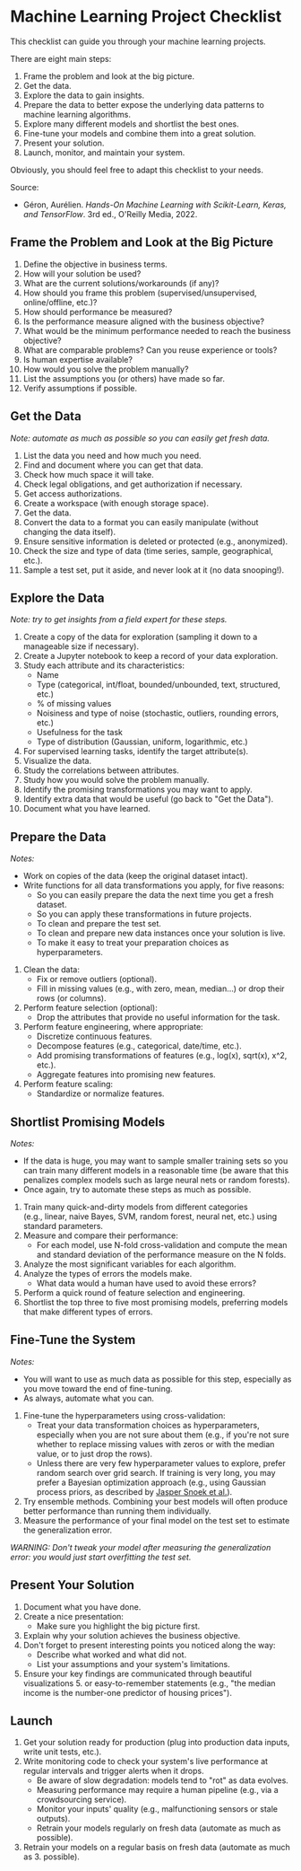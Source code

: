 # Machine Learning Project Checklist

This checklist can guide you through your machine learning projects.

There are eight main steps:

1. Frame the problem and look at the big picture.
2. Get the data.
3. Explore the data to gain insights.
4. Prepare the data to better expose the underlying data patterns to machine learning algorithms.
5. Explore many different models and shortlist the best ones.
6. Fine-tune your models and combine them into a great solution.
7. Present your solution.
8. Launch, monitor, and maintain your system.

Obviously, you should feel free to adapt this checklist to your needs.

Source:

- Géron, Aurélien. *Hands-On Machine Learning with Scikit-Learn, Keras, and TensorFlow*. 3rd ed., O'Reilly Media, 2022.

## Frame the Problem and Look at the Big Picture

1. Define the objective in business terms.
2. How will your solution be used?
3. What are the current solutions/workarounds (if any)?
4. How should you frame this problem (supervised/unsupervised, online/offline, etc.)?
5. How should performance be measured?
6. Is the performance measure aligned with the business objective?
7. What would be the minimum performance needed to reach the business objective?
8. What are comparable problems? Can you reuse experience or tools?
9. Is human expertise available?
10. How would you solve the problem manually?
11. List the assumptions you (or others) have made so far.
12. Verify assumptions if possible.

## Get the Data

*Note: automate as much as possible so you can easily get fresh data.*

1. List the data you need and how much you need.
2. Find and document where you can get that data.
3. Check how much space it will take.
4. Check legal obligations, and get authorization if necessary.
5. Get access authorizations.
6. Create a workspace (with enough storage space).
7. Get the data.
8. Convert the data to a format you can easily manipulate (without changing the data itself).
9. Ensure sensitive information is deleted or protected (e.g., anonymized).
10. Check the size and type of data (time series, sample, geographical, etc.).
11. Sample a test set, put it aside, and never look at it (no data snooping!).

## Explore the Data

*Note: try to get insights from a field expert for these steps.*

1. Create a copy of the data for exploration (sampling it down to a manageable size if necessary).
2. Create a Jupyter notebook to keep a record of your data exploration.
3. Study each attribute and its characteristics:
   - Name
   - Type (categorical, int/float, bounded/unbounded, text, structured, etc.)
   - % of missing values
   - Noisiness and type of noise (stochastic, outliers, rounding errors, etc.)
   - Usefulness for the task
   - Type of distribution (Gaussian, uniform, logarithmic, etc.)
4. For supervised learning tasks, identify the target attribute(s).
5. Visualize the data.
6. Study the correlations between attributes.
7. Study how you would solve the problem manually.
8. Identify the promising transformations you may want to apply.
9. Identify extra data that would be useful (go back to "Get the Data").
10. Document what you have learned.

## Prepare the Data

*Notes:*

- Work on copies of the data (keep the original dataset intact).
- Write functions for all data transformations you apply, for five reasons:
  - So you can easily prepare the data the next time you get a fresh dataset.
  - So you can apply these transformations in future projects.
  - To clean and prepare the test set.
  - To clean and prepare new data instances once your solution is live.
  - To make it easy to treat your preparation choices as hyperparameters.

1. Clean the data:
    - Fix or remove outliers (optional).
    - Fill in missing values (e.g., with zero, mean, median…) or drop their rows (or columns).
2. Perform feature selection (optional):
   - Drop the attributes that provide no useful information for the task.
3. Perform feature engineering, where appropriate:
   - Discretize continuous features.
   - Decompose features (e.g., categorical, date/time, etc.).
   - Add promising transformations of features (e.g., log(x), sqrt(x), x^2, etc.).
   - Aggregate features into promising new features.
4. Perform feature scaling:
   - Standardize or normalize features.

## Shortlist Promising Models

*Notes:*

- If the data is huge, you may want to sample smaller training sets so you can train many different models in a reasonable time (be aware that this penalizes complex models such as large neural nets or random forests).
- Once again, try to automate these steps as much as possible.

1. Train many quick-and-dirty models from different categories (e.g., linear, naive Bayes, SVM, random forest, neural net, etc.) using standard parameters.
2. Measure and compare their performance:
   - For each model, use N-fold cross-validation and compute the mean and standard deviation of the performance measure on the N folds.
3. Analyze the most significant variables for each algorithm.
4. Analyze the types of errors the models make.
   - What data would a human have used to avoid these errors?
5. Perform a quick round of feature selection and engineering.
6. Shortlist the top three to five most promising models, preferring models that make different types of errors.

## Fine-Tune the System

*Notes:*

- You will want to use as much data as possible for this step, especially as you move toward the end of fine-tuning.
- As always, automate what you can.

1. Fine-tune the hyperparameters using cross-validation:
   - Treat your data transformation choices as hyperparameters, especially when you are not sure about them (e.g., if you're not sure whether to replace missing values with zeros or with the median value, or to just drop the rows).
   - Unless there are very few hyperparameter values to explore, prefer random search over grid search. If training is very long, you may prefer a Bayesian optimization approach (e.g., using Gaussian process priors, as described by [Jasper Snoek et al.](https://arxiv.org/abs/1206.2944)).
2. Try ensemble methods. Combining your best models will often produce better performance than running them individually.
3. Measure the performance of your final model on the test set to estimate the generalization error.

*WARNING: Don't tweak your model after measuring the generalization error: you would just start overfitting the test set.*

## Present Your Solution

1. Document what you have done.
2. Create a nice presentation:
   - Make sure you highlight the big picture first.
3. Explain why your solution achieves the business objective.
4. Don't forget to present interesting points you noticed along the way:
   - Describe what worked and what did not.
   - List your assumptions and your system's limitations.
5. Ensure your key findings are communicated through beautiful visualizations 5. or easy-to-remember statements (e.g., "the median income is the number-one predictor of housing prices").
  
## Launch

1. Get your solution ready for production (plug into production data inputs, write unit tests, etc.).
2. Write monitoring code to check your system's live performance at regular intervals and trigger alerts when it drops.
   - Be aware of slow degradation: models tend to "rot" as data evolves.
   - Measuring performance may require a human pipeline (e.g., via a crowdsourcing service).
   - Monitor your inputs' quality (e.g., malfunctioning sensors or stale outputs).
   - Retrain your models regularly on fresh data (automate as much as possible).
3. Retrain your models on a regular basis on fresh data (automate as much as 3. possible).
